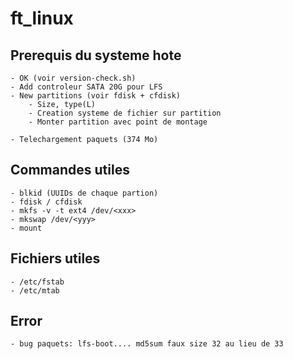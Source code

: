 # ft_linux

## Prerequis du systeme hote
	- OK (voir version-check.sh)
	- Add controleur SATA 20G pour LFS
	- New partitions (voir fdisk + cfdisk)
		- Size, type(L)
		- Creation systeme de fichier sur partition
		- Monter partition avec point de montage

	- Telechargement paquets (374 Mo)


## Commandes utiles
	- blkid (UUIDs de chaque partion)
	- fdisk / cfdisk
	- mkfs -v -t ext4 /dev/<xxx>
	- mkswap /dev/<yyy>
	- mount

## Fichiers utiles
	- /etc/fstab
	- /etc/mtab


## Error 
	- bug paquets: lfs-boot.... md5sum faux size 32 au lieu de 33

